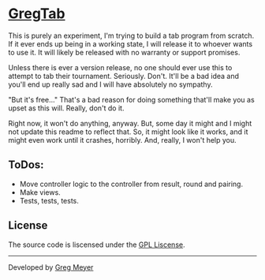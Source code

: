 # [GregTab](http://gregtab.heroku.com)

This is purely an experiment, I'm trying to build a tab program from scratch. If it ever ends up being in a working state, I will release it to whoever wants to use it. It will likely be released with no warranty or support promises.

Unless there is ever a version release, no one should ever use this to attempt to tab their tournament. Seriously. Don't. It'll be a bad idea and you'll end up really sad and I will have absolutely no sympathy. 

"But it's free..."
That's a bad reason for doing something that'll make you as upset as this will. Really, don't do it.

Right now, it won't do anything, anyway. But, some day it might and I might not update this readme to reflect that. So, it might look like it works, and it might even work until it crashes, horribly. And, really, I won't help you.

## ToDos:

* Move controller logic to the controller from result, round and pairing.
* Make views.
* Tests, tests, tests.


## License

The source code is liscensed under the [GPL Liscense](/LICENSE).

---
Developed by [Greg Meyer](http://gmmeyer.com)
